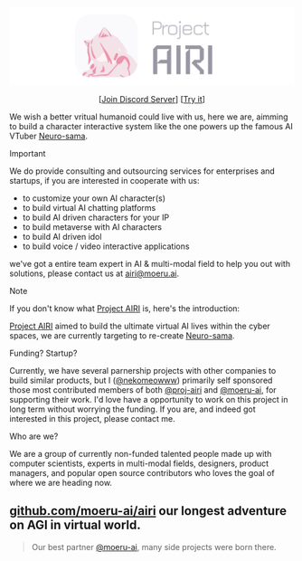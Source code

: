 <p align="center">
  <picture>
    <source
      srcset="../docs/public/banner-dark.png"
      media="(prefers-color-scheme: dark)"
    />
    <source
      srcset="../docs/public/banner-light.png"
      media="(prefers-color-scheme: light), (prefers-color-scheme: no-preference)"
    />
    <img src="../docs/public/banner-light.png" />
  </picture>
</p>

<p align="center">
  [<a href="https://discord.gg/TgQ3Cu2F7A">Join Discord Server</a>] [<a href="https:///airi.moeru.ai">Try it</a>]
</p>

We wish a better vritual humanoid could live with us, here we are, aimming to build a character interactive system like the one powers up the famous AI VTuber [Neuro-sama](https://www.youtube.com/@Neurosama).

> [!IMPORTANT]  
> We do provide consulting and outsourcing services for enterprises and startups, if you are interested in cooperate with us:
>
> - to customize your own AI character(s)
> - to build virtual AI chatting platforms
> - to build AI driven characters for your IP
> - to build metaverse with AI characters
> - to build AI driven idol
> - to build voice / video interactive applications
>
> we've got a entire team expert in AI & multi-modal field to help you out with solutions, please contact us at [airi@moeru.ai](mailto:airi@moeru.ai).

> [!NOTE]
>
> If you don't know what [Project AIRI](https://github.com/moeru-ai/airi) is, here's the introduction:
>
> [Project AIRI](https://github.com/moeru-ai/airi) aimed to build the ultimate virtual AI lives within the cyber spaces, we are currently targeting to re-create [Neuro-sama](https://www.youtube.com/@Neurosama).
>
> Funding? Startup?
>
> Currently, we have several parnership projects with other companies to build similar products, but I ([@nekomeowww](https://github.com/nekomeowww)) primarily self sponsored those most contributed members of both [@proj-airi](https://github.com/proj-airi) and [@moeru-ai](https://github.com/moeru-ai), for supporting their work. I'd love have a opportunity to work on this project in long term without worrying the funding. If you are, and indeed got interested in this project, please contact me.
>
> Who are we?
>
> We are a group of currently non-funded talented people made up with computer scientists, experts in multi-modal fields, designers, product managers, and popular open source contributors who loves the goal of where we are heading now.

## [github.com/moeru-ai/airi](https://github.com/moeru-ai/airi) our longest adventure on AGI in virtual world.

> Our best partner [@moeru-ai](https://github.com/moeru-ai), many side projects were born there.
